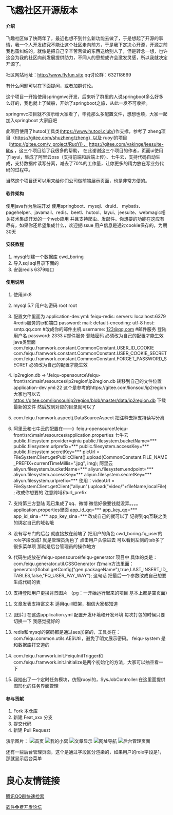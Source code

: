 # 飞趣社区开源版本

#### 介绍
飞趣社区做了快两年了，最近也想不到什么新功能去做了，于是想起了开源的事情，我一个人开发终究不能让这个社区走向前方，于是我下定决心开源，开源之前我也蛮纠结的，就像是把自己辛辛苦苦做的东西送给别人了，但是转念一想，也许这会为我的社区向前发展提供助力，不同人的思想或许会激发灵感，所以我就决定开源了。

社区网站地址：http://www.flyfun.site 
qq讨论群：632118669

有什么问题可以在下面提问，或者加群讨论。

这个项目一开始使用springmvc开发，后来听了群里的人说springboot多么好多么好的，我也就上了贼船，开始了springboot之旅，从此一发不可收拾。

springmvc项目就不演示给大家看了，毕竟那么多配置文件，想想也烦，大家一起加入springboot 大家庭吧

此项目使用了hutool工具类(https://www.hutool.club/)作支撑，参考了
zheng项目（https://gitee.com/shuzheng/zheng）以及
ruoyi的项目（https://gitee.com/y_project/RuoYi），
https://gitee.com/vakinge/jeesuite-libs
，这三个项目给了我很多的帮助，
在此谢谢这三个项目的作者，页面ui使用了layui，集成了阿里云oss（支持前端和后端上传）、七牛云，支持代码自动生成，支持数据库读写分离，减去了70%的工作量，让你更多的精力放在写业务代码的过程中。

当然这个项目还可以用来给你们公司做前端展示页面，也是非常方便的。



#### 软件架构
使用java作为后端开发 使用springboot、mysql、druid、 mybatis、pagehelper、javamail、redis、beetl、hutool、layui、jeesuite、webmagic相关技术集成开发的一个web应用
并且支持爬虫、发邮件。你想要的功能在这应有尽有，如果你还希望集成什么，欢迎提issue
用户信息是通过cookie保存的，为期30天 


#### 安装教程

1. mysql创建一个数据库 cwd_boring
2. 导入sql sql目录下面的
3. 安装redis 6379端口

#### 使用说明

1. 使用jdk8
2. mysql 5.7 用户名密码 root root
3. 配置文件里面为
    application-dev.yml:
        feiqu-redis:
          servers: localhost:6379 #redis服务的ip和端口
          password:
        mail:
            default-encoding: utf-8
            host:  smtp.qq.com #改成你的邮件主机
            username: 123@qq.com #邮件服务 登陆用户名
            password: 2333 #邮件服务 登陆密码
    必须改为自己的配置才能生效
    java类里面
    com.feiqu.framwork.constant.CommonConstant.USER_ID_COOKIE
    com.feiqu.framwork.constant.CommonConstant.USER_COOKIE_SECRET
    com.feiqu.framwork.constant.CommonConstant.FORGET_PASSWORD_SECRET 
    必须改为自己的配置才能生效
4. ip2region.db -> \feiqu-opensource\feiqu-front\src\main\resources\ip2region\ip2region.db 转移到自己的文件位置 application-dev.yml:22
    这个是参考的https://gitee.com/lionsoul/ip2region 
    大家也可以去 https://gitee.com/lionsoul/ip2region/blob/master/data/ip2region.db  下载最新的文件
    然后放到对应的目录就可以了
5. com.feiqu.framwork.aspectj.DataSourceAspect 把注释去掉支持读写分离
6. 阿里云和七牛云的配置在——》feiqu-opensource\feiqu-front\src\main\resources\application.properties
   七牛云
       public.filesystem.provider=qiniu
       public.filesystem.bucketName=***
       public.filesystem.urlprefix=***
       public.filesystem.accessKey=***
       public.filesystem.secretKey=***
        picUrl = FileSystemClient.getPublicClient().upload(CommonConstant.FILE_NAME_PREFIX+currentTimeMillis+".jpg", img);
   阿里云
       aliyun.filesystem.bucketName=***
       aliyun.filesystem.endpoint=***
       aliyun.filesystem.accessKey=***
       aliyun.filesystem.secretKey=***
       aliyun.filesystem.urlprefix=***
       使用：videoUrl = FileSystemClient.getClient("aliyun").upload("video/"+fileName,localFile);
   改成你想要的
   注意跨域和url_prefix 
7. 支持第三方登陆 现已集成了qq、微博  微信好像要钱就没弄。。。。
    application.properties里面
    app_id_qq=***
    app_key_qq=***
    app_id_sina=***
    app_key_sina=***
    改成自己的就可以了 记得到qq互联之类的绑定自己的域名哦
8. 没有写专门的后台 就直接放在前端了 把用户的角色 cwd_boring.fq_user的role字段改成1 就是管理员角色了 
    点击用户头像进去 可以看到左侧的tab多了很多菜单项 那就是后台管理员的操作地方
   
    
9. 代码生成放在\feiqu-opensource\feiqu-generator 项目中
    具体的类是：com.feiqu.generator.util.CSSGenerator
    在main方法里面：generator(Global.getConfig("gen.packageName"),true,LAST_INSERT_ID_TABLES,false,"FQ_USER_PAY_WAY");
    这句话 把最后一个参数改成自己想要生成代码的表
10. 支持登陆用户更换背景图片 （pg：一开始运行起来的项目 基本上都是空页面）
11. 文章发表支持富文本 适用quill框架，相信大家都知道 
12. [图片] 在这边application.yml 配置开发环境和开发环境 每次打包的时候只要切换一下 我感觉挺好的
13. redis和mysql的密码都是通过aes加密的，工具类在：com.feiqu.common.utils.AESUtil，避免了明文展示密码。 feiqu-system 是和数据库打交道的
14. com.feiqu.framwork.init.FeiquInitTrigger和com.feiqu.framwork.init.Initialize是两个初始化的方法，大家可以抽空看一下
15. 我抽出了一个定时任务模块，仿照ruoyi的，SysJobController:在这里面提供图形化的任务界面管理


#### 参与贡献

1. Fork 本仓库
2. 新建 Feat_xxx 分支
3. 提交代码
4. 新建 Pull Request


演示图片：
![首页](https://images.gitee.com/uploads/images/2019/0415/212716_fb07524f_1233679.png "TIM图片20190415212647.png")
![我的小窝](https://images.gitee.com/uploads/images/2019/0415/212801_be0d1782_1233679.png "TIM图片20190415212747.png")
![文章显示](https://images.gitee.com/uploads/images/2019/0415/212852_0f216b2e_1233679.png "TIM图片20190415212836.png")
![网址导航](https://images.gitee.com/uploads/images/2019/0415/212953_3c777e7c_1233679.png "TIM图片20190415212936.png")
![后台管理页面](https://images.gitee.com/uploads/images/2019/0608/224223_2ecc1c13_1233679.png "微信图片_20190608224135.png")

还有一些后台管理页面，这个是通过字段区分渲染的，如果用户的role字段是1，那就显示后台菜单

 # 良心友情链接

[腾讯QQ群快速检索](http://u.720life.cn/s/8cf73f7c)

[软件免费开发论坛](http://u.720life.cn/s/bbb01dc0)